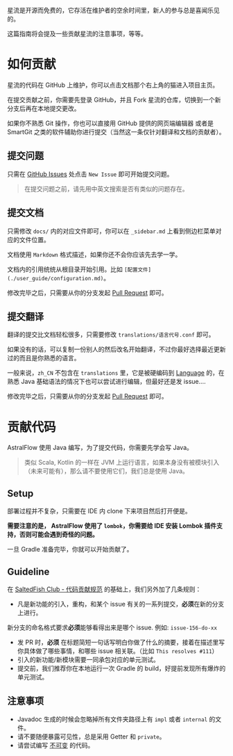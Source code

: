 星流是开源而免费的，它存活在维护者的空余时间里，新人的参与总是喜闻乐见的。

这篇指南将会提及一些贡献星流的注意事项，等等。

# 如何贡献

星流的代码在 GitHub 上维护，你可以点击文档那个右上角的猫进入项目主页。

在提交贡献之前，你需要先登录 GitHub，并且 Fork 星流的仓库，切换到一个新分支后再在本地提交更改。

如果你不熟悉 Git 操作，你也可以直接用 GitHub 提供的网页端编辑器 或者是 SmartGit 之类的软件辅助你进行提交（当然这一条仅针对翻译和文档的贡献者）。

## 提交问题

只需在 [GitHub Issues](https://github.com/InlinedLambdas/AstralFlow/issues) 处点击 `New Issue` 即可开始提交问题。

> 在提交问题之前，请先用中英文搜索是否有类似的问题存在。

## 提交文档

只需修改 `docs/` 内的对应文件即可，你可以在 `_sidebar.md` 上看到侧边栏菜单对应的文件位置。

文档使用 `Markdown` 格式描述，如果你还不会你应该先去学一学。

文档内的引用统统从根目录开始引用。比如 `[配置文件](./user_guide/configuration.md)`。

修改完毕之后，只需要从你的分支发起 [Pull Request](https://github.com/InlinedLambdas/AstralFlow/pulls) 即可。

## 提交翻译

翻译的提交比文档轻松很多，只需要修改 `translations/语言代号.conf` 即可。

如果没有的话，可以复制一份别人的然后改名开始翻译，不过你最好选择最近更新过的而且是你熟悉的语言。

一般来说，`zh_CN` 不包含在 `translations`
里，它是被硬编码到 [Language](https://github.com/InlinedLambdas/AstralFlow/blob/main/src/main/java/io/ib67/astralflow/internal/config/Language.java)
的，在熟悉 Java 基础语法的情况下也可以尝试进行编辑，但最好还是发 issue....

修改完毕之后，只需要从你的分支发起 [Pull Request](https://github.com/InlinedLambdas/AstralFlow/pulls) 即可。

# 贡献代码

AstralFlow 使用 Java 编写，为了提交代码，你需要先学会写 Java。

> 类似 Scala, Kotlin 的一样在 JVM 上运行语言，如果本身没有被模块引入（未来可能有），那么请不要使用它们，我们总是使用 Java。

## Setup

部署过程并不复杂，只需要在 IDE 内 clone 下来项目然后打开便是。

**需要注意的是， AstralFlow 使用了 `lombok`，你需要给 IDE 安装 Lombok 插件支持，否则可能会遇到奇怪的问题。**

一旦 Gradle 准备完毕，你就可以开始贡献了。

## Guideline

在 [SaltedFish Club - 代码贡献规范](https://github.com/saltedfishclub/documents/blob/main/CONTRIBUTING.md) 的基础上，我们另外加了几条规则：

- 凡是新功能的引入，重构，和某个 issue 有关的一系列提交，**必须**在新的分支上进行。

新分支的命名格式要求**必须**能够看得出来是哪个 issue. 例如: `issue-156-do-xx`

- 发 PR 时，**必须** 在标题简短一句话写明白你做了什么的摘要，接着在描述里写你具体做了哪些事情，和哪些 issue 相关联。（比如 `This resolves #111`）
- 引入的新功能/新模块需要一同承包对应的单元测试。
- 提交前，我们推荐你在本地运行一次 Gradle 的 build，好提前发现所有爆炸的单元测试。

## 注意事项

- Javadoc 生成的时候会忽略掉所有文件夹路径上有 `impl` 或者 `internal` 的文件。
- 请不要随便暴露可见性，总是采用 Getter 和 `private`。
- 请尝试编写 [不可变](https://www.cnblogs.com/shamo89/p/10330080.html) 的代码。